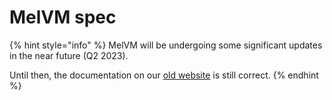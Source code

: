 # MelVM spec

{% hint style="info" %}
MelVM will be undergoing some significant updates in the near future (Q2 2023).

Until then, the documentation on our [old website](https://docs.themelio.org/specifications/melvm-specification/) is still correct.
{% endhint %}
